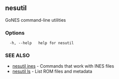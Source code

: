 ## nesutil

GoNES command-line utilities

### Options

```
  -h, --help   help for nesutil
```

### SEE ALSO

* [nesutil ines](nesutil_ines.md)	 - Commands that work with INES files
* [nesutil ls](nesutil_ls.md)	 - List ROM files and metadata

